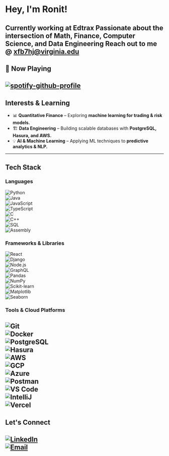 # Hey, I'm Ronit!

Currently working at **Edtrax**
Passionate about the intersection of **Math, Finance, Computer Science, and Data Engineering** 
Reach out to me @ xfb7hj@virginia.edu
---

## 🎵 Now Playing  
[![spotify-github-profile](https://spotify-github-profile.kittinanx.com/api/view?uid=17ajwq4yksi83479g01keyw6x&cover_image=true&theme=natemoo-re&show_offline=false&background_color=121212&interchange=false&bar_color=53b14f&bar_color_cover=false)](https://github.com/kittinan/spotify-github-profile)
---

## Interests & Learning  
- 📊 **Quantitative Finance** – Exploring **machine learning for trading & risk models.**  
- 🏗️ **Data Engineering** – Building scalable databases with **PostgreSQL, Hasura, and AWS.**  
- 💡 **AI & Machine Learning** – Applying ML techniques to **predictive analytics & NLP.**  
---

## Tech Stack  
### **Languages**  
![Python](https://img.shields.io/badge/Python-3776AB?style=for-the-badge&logo=python&logoColor=white)  
![Java](https://img.shields.io/badge/Java-007396?style=for-the-badge&logo=java&logoColor=white)  
![JavaScript](https://img.shields.io/badge/JavaScript-F7DF1E?style=for-the-badge&logo=javascript&logoColor=black)  
![TypeScript](https://img.shields.io/badge/TypeScript-007ACC?style=for-the-badge&logo=typescript&logoColor=white)  
![C](https://img.shields.io/badge/C-A8B9CC?style=for-the-badge&logo=c&logoColor=white)  
![C++](https://img.shields.io/badge/C++-00599C?style=for-the-badge&logo=c%2B%2B&logoColor=white)  
![SQL](https://img.shields.io/badge/SQL-4479A1?style=for-the-badge&logo=postgresql&logoColor=white)  
![Assembly](https://img.shields.io/badge/Assembly-525252?style=for-the-badge&logo=chip&logoColor=white)  

### **Frameworks & Libraries**  
![React](https://img.shields.io/badge/React-61DAFB?style=for-the-badge&logo=react&logoColor=white)  
![Django](https://img.shields.io/badge/Django-092E20?style=for-the-badge&logo=django&logoColor=white)  
![Node.js](https://img.shields.io/badge/Node.js-339933?style=for-the-badge&logo=node.js&logoColor=white)  
![GraphQL](https://img.shields.io/badge/GraphQL-E10098?style=for-the-badge&logo=graphql&logoColor=white)  
![Pandas](https://img.shields.io/badge/Pandas-150458?style=for-the-badge&logo=pandas&logoColor=white)  
![NumPy](https://img.shields.io/badge/NumPy-013243?style=for-the-badge&logo=numpy&logoColor=white)  
![Scikit-learn](https://img.shields.io/badge/Scikit--learn-F7931E?style=for-the-badge&logo=scikit-learn&logoColor=white)  
![Matplotlib](https://img.shields.io/badge/Matplotlib-11557C?style=for-the-badge&logo=python&logoColor=white)  
![Seaborn](https://img.shields.io/badge/Seaborn-00758F?style=for-the-badge&logo=python&logoColor=white)  

### **Tools & Cloud Platforms**  
![Git](https://img.shields.io/badge/Git-F05032?style=for-the-badge&logo=git&logoColor=white)  
![Docker](https://img.shields.io/badge/Docker-2496ED?style=for-the-badge&logo=docker&logoColor=white)  
![PostgreSQL](https://img.shields.io/badge/PostgreSQL-336791?style=for-the-badge&logo=postgresql&logoColor=white)  
![Hasura](https://img.shields.io/badge/Hasura-1EB4D4?style=for-the-badge&logo=hasura&logoColor=white)  
![AWS](https://img.shields.io/badge/AWS-232F3E?style=for-the-badge&logo=amazon-aws&logoColor=white)  
![GCP](https://img.shields.io/badge/GCP-4285F4?style=for-the-badge&logo=google-cloud&logoColor=white)  
![Azure](https://img.shields.io/badge/Azure-0078D4?style=for-the-badge&logo=microsoft-azure&logoColor=white)  
![Postman](https://img.shields.io/badge/Postman-FF6C37?style=for-the-badge&logo=postman&logoColor=white)  
![VS Code](https://img.shields.io/badge/VSCode-007ACC?style=for-the-badge&logo=visual-studio-code&logoColor=white)  
![IntelliJ](https://img.shields.io/badge/IntelliJ%20IDEA-000000?style=for-the-badge&logo=intellij-idea&logoColor=white)  
![Vercel](https://img.shields.io/badge/Vercel-000000?style=for-the-badge&logo=vercel&logoColor=white)  
---

## Let's Connect  
[![LinkedIn](https://img.shields.io/badge/LinkedIn-blue?style=for-the-badge&logo=linkedin)](https://www.linkedin.com/in/ronitbatra)  
[![Email](https://img.shields.io/badge/Email-D14836?style=for-the-badge&logo=gmail&logoColor=white)](mailto:xfb7hj@virginia.edu)
---
